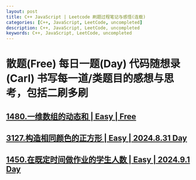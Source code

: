 ```yaml
---
layout: post
title: C++ JavaScript | Leetcode 刷题过程笔记与感悟(连载)
categories: [C++, JavaScript, LeetCode, uncompleted]
description: C++, JavaScript, LeetCode, uncompleted
keywords: C++, JavaScript, LeetCode, uncompleted
---
```


# 散题(Free) 每日一题(Day) 代码随想录(Carl) 书写每一道/类题目的感想与思考，包括二刷多刷

## <a href="https://leetcode.cn/problems/running-sum-of-1d-array/" target="_blank">1480.一维数组的动态和 | Easy | Free</a>


## <a href="https://leetcode.cn/problems/make-a-square-with-the-same-color/" target="_blank">3127.构造相同颜色的正方形 | Easy | 2024.8.31 Day</a>



## <a href="https://leetcode.cn/problems/running-sum-of-1d-array/" target="_blank">1450.在既定时间做作业的学生人数 | Easy | 2024.9.1 Day</a>


